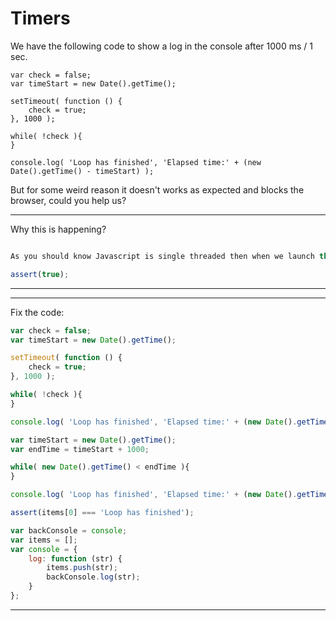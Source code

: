 # Timers

We have the following code to show a log in the console after 1000 ms / 1 sec.
```
var check = false;
var timeStart = new Date().getTime();

setTimeout( function () {
    check = true;
}, 1000 );

while( !check ){
}

console.log( 'Loop has finished', 'Elapsed time:' + (new Date().getTime() - timeStart) );
```
But for some weird reason it doesn't works as expected and blocks the browser, could you help us?

---
Why this is happening?
```js

```
```js
As you should know Javascript is single threaded then when we launch this code the while statement doesn't free the thread because the continuos execution blocking any other statement to be executed and blocks the change of 'check' to true blocking the environment where it's executed.
```
```js
assert(true);
```
---

---
Fix the code:
```js
var check = false;
var timeStart = new Date().getTime();

setTimeout( function () {
    check = true;
}, 1000 );

while( !check ){
}

console.log( 'Loop has finished', 'Elapsed time:' + (new Date().getTime() - timeStart) );
```
```js
var timeStart = new Date().getTime();
var endTime = timeStart + 1000;

while( new Date().getTime() < endTime ){
}

console.log( 'Loop has finished', 'Elapsed time:' + (new Date().getTime() - timeStart) );
```
```js
assert(items[0] === 'Loop has finished');
```
```js
var backConsole = console;
var items = [];
var console = {
    log: function (str) {
        items.push(str);
        backConsole.log(str);
    }
};
```
---